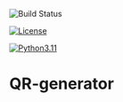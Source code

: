 ![Build Status](https://github.com/bacuchito/QR-generator/actions/workflows/CI-build.yml/badge.svg)

[![License](https://img.shields.io/badge/License-Apache%202.0-blue.svg)](https://opensource.org/licenses/Apache-2.0)

[![Python3.11](https://img.shields.io/badge/Python-3.11-green)](https://shields.io/)
# QR-generator
